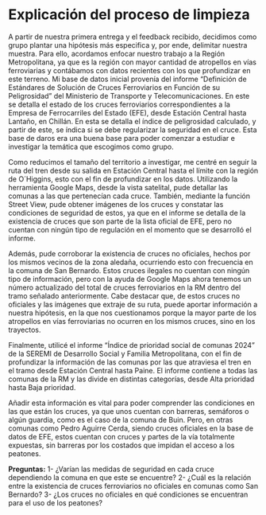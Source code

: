 # Explicación del proceso de limpieza
A partir de nuestra primera entrega y el feedback recibido, decidimos como grupo plantar una hipótesis más especifica y, por ende, delimitar nuestra muestra. Para ello, acordamos enfocar nuestro trabajo a la Región Metropolitana, ya que es la región con mayor cantidad de atropellos en vías ferroviarias y contábamos con datos recientes con los que profundizar en este terreno. 
Mi base de datos inicial provenía del informe “Definición de Estándares de Solución de Cruces Ferroviarios en Función de su Peligrosidad” del Ministerio de Transporte y Telecomunicaciones. En este se detalla el estado de los cruces ferroviarios correspondientes a la Empresa de Ferrocarriles del Estado (EFE), desde Estación Central hasta Lantaño, en Chillán. En esta se detalla el índice de peligrosidad calculado, y partir de este, se índica si se debe regularizar la seguridad en el cruce. Esta base de daros era una buena base para poder comenzar a estudiar e investigar la temática que escogimos como grupo. 

Como reducimos el tamaño del territorio a investigar, me centré en seguir la ruta del tren desde su salida en Estación Central hasta el límite con la región de O´Higgins, esto con el fin de profundizar en los datos. Utilizando la herramienta Google Maps, desde la vista satelital, pude detallar las comunas a las que pertenecían cada cruce.
También, mediante la función Street View, pude obtener imágenes de los cruces y constatar las condiciones de seguridad de estos, ya que en el informe se detalla de la existencia de cruces 	que son parte de la lista oficial de EFE, pero no cuentan con ningún tipo de regulación en el momento que se desarrolló el informe. 

Además, pude corroborar la existencia de cruces no oficiales, hechos por los mismos vecinos de la zona aledaña, ocurriendo esto con frecuencia en la comuna de San Bernardo. Estos cruces ilegales no cuentan con ningún tipo de información, pero con la ayuda de Google Maps ahora tenemos un número actualizado del total de cruces ferroviarios en la RM dentro del tramo señalado anteriormente.
Cabe destacar que, de estos cruces no oficiales y las imágenes que extraje de su ruta, puede aportar información a nuestra hipótesis, en la que nos cuestionamos porque la mayor parte de los atropellos en vías ferroviarias no ocurren en los mismos cruces, sino en los trayectos. 

Finalmente, utilicé el informe “Índice de prioridad social de comunas 2024” de la SEREMI de Desarrollo Social y Familia Metropolitana, con el fin de profundizar la información de las comunas por las que atraviesa el tren en el tramo desde Estación Central hasta Paine.  El informe contiene a todas las comunas de la RM y las divide en distintas categorías, desde Alta prioridad hasta Baja prioridad. 

Añadir esta información es vital para poder comprender las condiciones en las que están los cruces, ya que unos cuentan con barreras, semáforos o algún guardia, como es el caso de la comuna de Buin. Pero, en otras comunas como Pedro Aguirre Cerda, siendo cruces oficiales en la base de datos de EFE, estos cuentan con cruces y partes de la vía totalmente expuestas, sin barreras por los costados que impidan el acceso a los peatones. 

**Preguntas:**
1- ¿Varían las medidas de seguridad en cada cruce dependiendo la comuna en que este se encuentre?
2- ¿Cuál es la relación entre la existencia de cruces ferroviarios no oficiales en comunas como San Bernardo?
3- ¿Los cruces no oficiales en qué condiciones se encuentran para el uso de los peatones?



